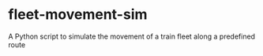 # fleet-movement-sim
A Python script to simulate the movement of a train fleet along a predefined route
